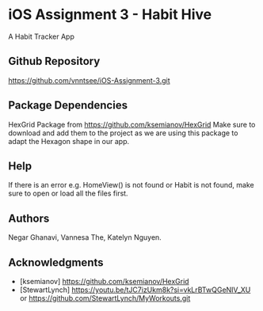 # iOS Assignment 3 - Habit Hive
 A Habit Tracker App 
 
 ## Github Repository
 https://github.com/vnntsee/iOS-Assignment-3.git
 
 ## Package Dependencies
 HexGrid Package from https://github.com/ksemianov/HexGrid 
 Make sure to download and add them to the project as we are using this package to adapt the Hexagon shape in our app.
 
 ## Help
 If there is an error e.g. HomeView() is not found or Habit is not found, make sure to open or load all the files first.
 
 ## Authors
 Negar Ghanavi, Vannesa The, Katelyn Nguyen.
 
 ## Acknowledgments
 * [ksemianov] https://github.com/ksemianov/HexGrid
 * [StewartLynch] https://youtu.be/tJC7izUkm8k?si=vkLrBTwQGeNIV_XU or https://github.com/StewartLynch/MyWorkouts.git
